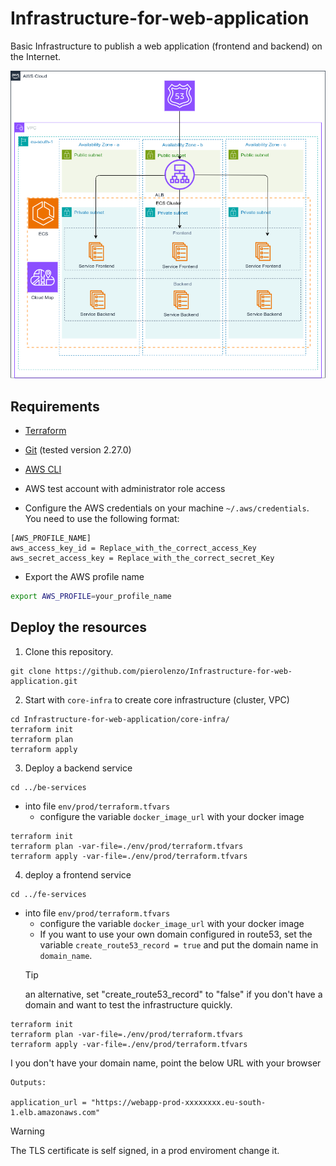 # Infrastructure-for-web-application
Basic Infrastructure to publish a web application (frontend and backend) on the Internet.

<p align="center">
  <img src="docs/Infrastructure For Webapp.drawio.png"/>
</p>

## Requirements

* [Terraform](https://learn.hashicorp.com/tutorials/terraform/install-cli)

* [Git](https://github.com/git-guides/install-git) (tested version 2.27.0)
* [AWS CLI](https://docs.aws.amazon.com/cli/latest/userguide/getting-started-install.html#getting-started-install-instructions)
* AWS test account with administrator role access
* Configure the AWS credentials on your machine `~/.aws/credentials`. You need to use the following format:

```shell
[AWS_PROFILE_NAME]
aws_access_key_id = Replace_with_the_correct_access_Key
aws_secret_access_key = Replace_with_the_correct_secret_Key
```

* Export the AWS profile name

```bash
export AWS_PROFILE=your_profile_name
```

## Deploy the resources

1. Clone this repository.

```shell
git clone https://github.com/pierolenzo/Infrastructure-for-web-application.git

```

2. Start with `core-infra` to create core infrastructure (cluster, VPC)

```shell
cd Infrastructure-for-web-application/core-infra/
terraform init
terraform plan
terraform apply
```

3. Deploy a backend service

```shell
cd ../be-services
```
* into file `env/prod/terraform.tfvars`
  * configure the variable `docker_image_url`  with your docker image

```shell
terraform init
terraform plan -var-file=./env/prod/terraform.tfvars
terraform apply -var-file=./env/prod/terraform.tfvars
```

4.  deploy a frontend service

```shell
cd ../fe-services
```

* into file `env/prod/terraform.tfvars`
  * configure the variable `docker_image_url`  with your docker image
  * If you want to use your own domain configured in route53, set the variable `create_route53_record = true` and put the domain name in `domain_name`.
   > [!TIP]
   > an alternative, set "create_route53_record" to "false" if you don't have a domain and want to test the infrastructure quickly.

```shell
terraform init
terraform plan -var-file=./env/prod/terraform.tfvars
terraform apply -var-file=./env/prod/terraform.tfvars
```

I you don't have your domain name, point the below URL with your browser

```shell
Outputs:

application_url = "https://webapp-prod-xxxxxxxx.eu-south-1.elb.amazonaws.com"
```

> [!WARNING]  
> The TLS certificate is self signed, in a prod enviroment change it.